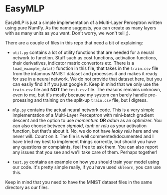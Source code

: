 # EasyMLP
EasyMLP is just a simple implementation of a Multi-Layer Perceptron written using pure NumPy. As the name suggests, you can create as many layers with as many units as you want. Don't worry, we won't tell ;).

There are a couple of files in this repo that need a bit of explaining:

- `util.py` contains a lot of utility functions that are needed for a neural network to function. Stuff such as cost functions, activation functions, their derivatives, indicator matrix convertors etc.
There is a `load_example_data()` function in this file, that takes in the `train.csv` file from the infamous MNIST dataset and processes it and makes it ready for use in a neural network. We do not provide that dataset here, but you can easily find it if you just google it. 
Keep in mind that we only use the `train.csv` file and **NOT** the `test.csv` file. The reasons remains unknown, even to me, but it's mostly because my system can barely handle pre-proessing and training on the split-up `train.csv` file, but I digress.

- `mlp.py` contains the actual neural network code. This is a very simple implementation of a Multi-Layer Perceptron with mini-batch gradient descent and the option to use *momentum* **OR** *adam* as an optimizer. You can also choose between *sigmoid*, *tanh* or *relu* as your activation function, but that's about it. No, we do not have *leaky relu* here and we never will. Count on it.
The file is well commented/documented and I have tried my best to implement things correctly, but should you have any questions or complaints, feel free to ask them. You can also report any issues that you see and we'll take care of them. Perhaps together!  

- `test.py` contains an example on how you should train your model using our code. It's pretty simple really, if you have used `sklearn`, you can use this.  

Keep in mind that you need to have the MNIST dataset files in the same directory as our files.